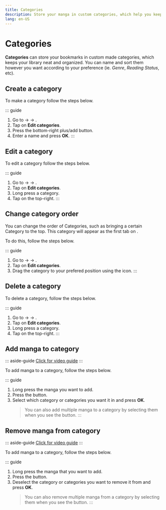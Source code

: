 ```yaml
---
title: Categories
description: Store your manga in custom categories, which help you keep your library neat and organized.
lang: en-US
---
```


# Categories

**Categories** can store your bookmarks in custom made categories, which keeps your library neat and organized. You can name and sort them however you want according to your preference (ie. _Genre_, _Reading Status_, etc).

## Create a category

To make a category follow the steps below.

::: guide
1. Go to <Navigation item="more"/> → <Navigation item="settings"/> → <Navigation item="library"/>.
1. Tap on **Edit categories**.
2. Press the bottom-right plus/add button.
3. Enter a name and press **OK**.
:::

## Edit a category

To edit a category follow the steps below.

::: guide
1. Go to <Navigation item="more"/> → <Navigation item="settings"/> → <Navigation item="library"/>.
1. Tap on **Edit categories**.
1. Long press a category.
1. Tap <Navigation item="edit"/> on the top-right.
:::

## Change category order

You can change the order of Categories, such as bringing a certain Category to the top. This category will appear as the first tab on <Navigation item="library"/>.

To do this, follow the steps below.

::: guide
1. Go to <Navigation item="more"/> → <Navigation item="settings"/> → <Navigation item="library"/>.
1. Tap on **Edit categories**.
1. Drag the category to your prefered position using the <Navigation item="reorder"/> icon.
:::

## Delete a category

To delete a category, follow the steps below.

::: guide
1. Go to <Navigation item="more"/> → <Navigation item="settings"/> → <Navigation item="library"/>.
2. Tap on **Edit categories**.
3. Long press a category.
4. Tap <Navigation item="delete"/> on the top-right.
:::

## Add manga to category

::: aside-guide
[<MaterialIcon icon-name="videocam"/> Click for video guide](/help/guides/categories/assets/Category-AddTo.webm)
:::

To add manga to a category, follow the steps below.

::: guide
1. Long press the manga you want to add.
2. Press the <Navigation item="set_categories"/> button.
3. Select which category or categories you want it in and press **OK**.
	> You can also add multiple manga to a category by selecting them when you see the <Navigation item="set_categories"/> button.
:::

## Remove manga from category

::: aside-guide
[<MaterialIcon icon-name="videocam"/> Click for video guide](/help/guides/categories/assets/Category-RemoveFrom.webm)
:::

To add manga to a category, follow the steps below.

::: guide
1. Long press the manga that you want to add.
1. Press the <Navigation item="set_categories"/> button.
1. Deselect the category or categories you want to remove it from and press **OK**.
	> You can also remove multiple manga from a category by selecting them when you see the <Navigation item="set_categories"/> button.
:::

